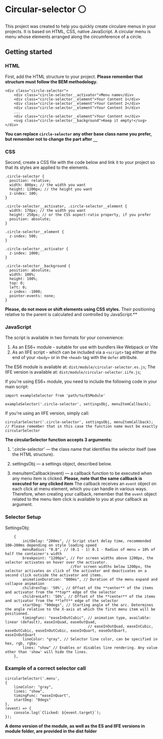 
# Circular-selector ⚪

This project was created to help you quickly create circulare menus in your projects.
It is based on HTML, CSS, native JavaScript. 
A circular menu is menu whose elements arranged along the circumference of a circle.

## Getting started

### HTML

First, add the HTML structure to your project. 
**Please remember that structure must follow the BEM methodology.** 

```
<div class="circle-selector">
    <div class="circle-selector__activator">Menu name</div>
    <div class="circle-selector__element">Your Content 1</div>
    <div class="circle-selector__element">Your Content 2</div>
    <div class="circle-selector__element">Your Content 3</div>
    ...
    <div class="circle-selector__element">Your Content n</div>
    <svg class="circle-selector__background">Keep it empty!</svg>
</div>
```

**You can replace ```circle-selector``` any other base class name you prefer, but 
remember not to change the part after ```__```**

### CSS 

Second, create a CSS file with the code below and link it to your project
so that its styles are applied to the elements.

```
.circle-selector {
  position: relative;
  width: 800px; // the width you want
  height: 1200px; // the height you want
  z-index: 100;
}

.circle-selector__activator, .circle-selector__element {
  width: 170px; // the width you want
  height: 250px; // or the CSS aspect-ratio property, if you prefer
  position: absolute;
}

.circle-selector__element {
  z-index: 500;
}

.circle-selector__activator {
  z-index: 1000;
}

.circle-selector__background {
  position: absolute;
  width: 100%;
  height: 100%;
  top: 0;
  left: 0;
  z-index: -1000;
  pointer-events: none;
}
```

**Please, do not move or shift elements using CSS styles.**
Their positioning relative to the parent is calculated and controlled by JavaScript.**

### JavaScript

The script is available in two formats for your convenience:

1. As an ES6+ module - suitable for use with bundlers like Webpack or Vite
2. As an IIFE script - which can be included via a ```<script>``` tag either at the end
   of your ```<body>``` or in the ```<head>``` tag with the ```defer``` attribute. 

The ES6 module is available at: ```dist/module/circular-selector.es.js```;
The IIFE version is available at: ```dist/module/circular-selector.iife.js```;

If you're using ES6+ module, you need to include the following code in your main script: 

```
import exampleSelector from 'path/to/ESModule'

exampleSelector('.circle-selector', settingsObj, menuItemCallback);
```

If you're using an IIFE version, simply call: 

```
circularSelector('.circle-selector', settingsObj, menuItemCallback);
// Please remember that in this case the function name must be exactly circularSelector
```

**The circularSelector function accepts 3 arguments:**

1. '.circle-selector' — the class name that identifies the selector itself (see the HTML structure).

2. settingsObj — a settings object, described below.

3. menuItemCallback(event) — a callback function to be executed when any menu item is clicked.
   **Please, note that the same callback is executed for any clicked item**
   The callback receives an ```event``` object on each click at menu element, which you can handle in various ways. 
   Therefore, when creating your callback, remember that the ```event``` object related to the menu item click is 
   available to you at your callback as argument.

### Selector Setup

SettingsObj:
 
```
    {
        initDelay: "200ms", // Script start delay time, recommended 100–200ms depending on style loading speed
        menuRadius: "0.8", // (0.1 - 1) 0.1 - Radius of menu = 10% of half the container's width
        breakpoint: "1200px", // For screen widths above 1200px, the selector activates on hover over the activator.
                              //For screen widths below 1200px, the selector activates on click of the activator and deactivates on a second click outside the activator and items.
        animationDuration: "800ms", // Duration of the menu expand and collapse animation
        childrenTop: '50%', // Offset of the **center** of the items and activator from the **top** edge of the selector
        childrenLeft: '50%', // Offset of the **center** of the items and activator from the **left** edge of the selector
        startDeg: "90degs", // Starting angle of the arc. Determines the angle relative to the X-axis at which the first menu item will be positioned.
        timingFunc: "easeInOutCubic", // animation type, available: linear (default), easeInQuad, easeOutQuad, 
                                      // easeInOutQuad, easeInCubic, easeOutCubic, easeInOutCubic, easeInQuart, easeOutQuart, easeInOutQuart
        lineColor: "gray", // Selector line color, can be specified in hex, rgb, rgba;
        lines: "show" // Enables or disables line rendering. Any value other than 'show' will hide the lines.
    }, 
``` 

### Example of a correct selector call

```
circularSelector('.menu', 
{
    lineColor: "gray", 
    lines: "show", 
    timingFunc: "easeInQuart", 
    startDeg: "0degs" 
}, 
(event) => {
    console.log(`Clicked: ${event.target}`);
});
```

**A demo version of the module, as well as the ES and IIFE versions in module folder, are provided in the dist folder**